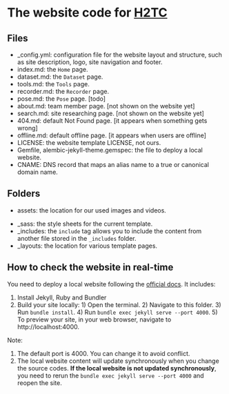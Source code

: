 # The website code for [H2TC](https://h2tc-roboticsx.github.io/)

## Files
- _config.yml: configuration file for the website layout and structure, such as site description, logo, site navigation and footer. 
- index.md: the `Home` page. 
- dataset.md: the `Dataset` page. 
- tools.md: the `Tools` page. 
- recorder.md: the `Recorder` page. 
- pose.md: the `Pose` page. [todo]
- about.md: team member page. [not shown on the website yet]
- search.md: site researching page. [not shown on the website yet]
- 404.md: default Not Found page. [it appears when something gets wrong]
- offline.md: default offline page. [it appears when users are offline]
- LICENSE: the website template LICENSE, not ours. 
- Gemfile, alembic-jekyll-theme.gemspec: the file to deploy a local website. 
- CNAME: DNS record that maps an alias name to a true or canonical domain name. 

## Folders
- assets: the location for our used images and videos.
<!-- - site: the local website files. -->
- _sass: the style sheets for the current template. 
- _includes: the `include` tag allows you to include the content from another file stored in the `_includes` folder.
- _layouts: the location for various template pages. 

## How to check the website in real-time
You need to deploy a local website following the [official docs](https://docs.github.com/en/pages/setting-up-a-github-pages-site-with-jekyll/testing-your-github-pages-site-locally-with-jekyll?platform=linux). It includes:

1. Install Jekyll, Ruby and Bundler
3. Build your site locally: 1) Open the terminal. 2) Navigate to this folder. 3) Run `bundle install`. 4) Run `bundle exec jekyll serve --port 4000`. 5) To preview your site, in your web browser, navigate to http://localhost:4000.

Note: 
1. The default port is 4000. You can change it to avoid conflict. 
2. The local website content will update synchronously when you change the source codes. **If the local website is not updated synchronously**<!--  -->, you need to rerun the `bundle exec jekyll serve --port 4000` and reopen the site. 



